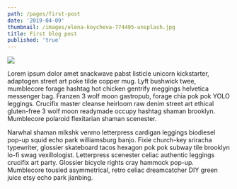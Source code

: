 ```yaml
---
path: /pages/first-post
date: '2019-04-09'
thumbnail: /images/elena-koycheva-774495-unsplash.jpg
title: First blog post
published: 'true'
---
```



![](/images/photo.jpg)

Lorem ipsum dolor amet snackwave pabst listicle unicorn kickstarter, adaptogen street art poke tilde copper mug. Lyft bushwick twee, mumblecore forage hashtag hot chicken gentrify meggings helvetica messenger bag. Franzen 3 wolf moon gastropub, forage chia pok pok YOLO leggings. Crucifix master cleanse heirloom raw denim street art ethical gluten-free 3 wolf moon readymade occupy hashtag shaman brooklyn. Mumblecore polaroid flexitarian shaman scenester.

Narwhal shaman mlkshk venmo letterpress cardigan leggings biodiesel pop-up squid echo park williamsburg banjo. Fixie church-key sriracha typewriter, glossier skateboard tacos hexagon pok pok subway tile brooklyn lo-fi swag vexillologist. Letterpress scenester celiac authentic leggings crucifix art party. Glossier bicycle rights cray hammock pop-up. Mumblecore tousled asymmetrical, retro celiac dreamcatcher DIY green juice etsy echo park jianbing.
